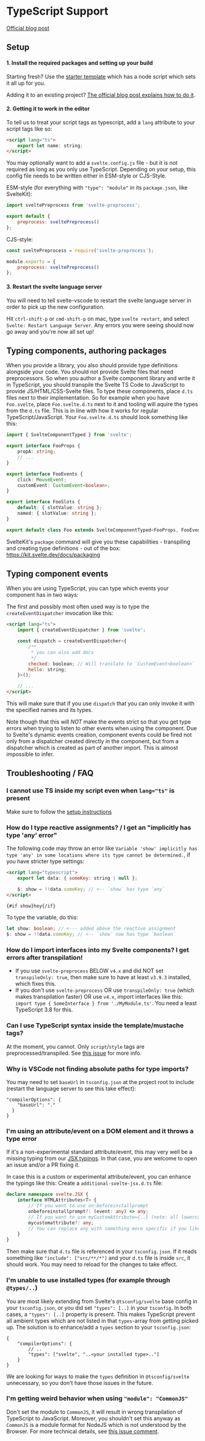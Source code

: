 # TypeScript Support

[Official blog post](https://svelte.dev/blog/svelte-and-typescript)

## Setup

#### 1. Install the required packages and setting up your build

Starting fresh? Use the [starter template](https://github.com/sveltejs/template) which has a node script which sets it all up for you.

Adding it to an existing project? [The official blog post explains how to do it](https://svelte.dev/blog/svelte-and-typescript#Adding_TypeScript_to_an_existing_project).

#### 2. Getting it to work in the editor

To tell us to treat your script tags as typescript, add a `lang` attribute to your script tags like so:

```html
<script lang="ts">
    export let name: string;
</script>
```

You may optionally want to add a `svelte.config.js` file - but it is not required as long as you only use TypeScript. Depending on your setup, this config file needs to be written either in ESM-style or CJS-Style.

ESM-style (for everything with `"type": "module"` in its `package.json`, like SvelteKit):

```js
import sveltePreprocess from 'svelte-preprocess';

export default {
    preprocess: sveltePreprocess()
};
```

CJS-style:

```js
const sveltePreprocess = require('svelte-preprocess');

module.exports = {
    preprocess: sveltePreprocess()
};
```

#### 3. Restart the svelte language server

You will need to tell svelte-vscode to restart the svelte language server in order to pick up the new configuration.

Hit `ctrl-shift-p` or `cmd-shift-p` on mac, type `svelte restart`, and select `Svelte: Restart Language Server`. Any errors you were seeing should now go away and you're now all set up!

## Typing components, authoring packages

When you provide a library, you also should provide type definitions alongside your code. You should not provide Svelte files that need preprocessors. So when you author a Svelte component library and write it in TypeScript, you should transpile the Svelte TS Code to JavaScript to provide JS/HTML/CSS-Svelte files. To type these components, place `d.ts` files next to their implementation. So for example when you have `Foo.svelte`, place `Foo.svelte.d.ts` next to it and tooling will aquire the types from the `d.ts` file. This is in line with how it works for regular TypeScript/JavaScript. Your `Foo.svelte.d.ts` should look something like this:

```typescript
import { SvelteComponentTyped } from 'svelte';

export interface FooProps {
    propA: string;
    // ...
}

export interface FooEvents {
    click: MouseEvent;
    customEvent: CustomEvent<boolean>;
}

export interface FooSlots {
    default: { slotValue: string };
    named: { slotValue: string };
}

export default class Foo extends SvelteComponentTyped<FooProps, FooEvents, FooSlots> {}
```

SvelteKit's `package` command will give you these capabilities - transpiling and creating type definitions - out of the box: https://kit.svelte.dev/docs/packaging

## Typing component events

When you are using TypeScript, you can type which events your component has in two ways:

The first and possibly most often used way is to type the `createEventDispatcher` invocation like this:

```html
<script lang="ts">
    import { createEventDispatcher } from 'svelte';

    const dispatch = createEventDispatcher<{
        /**
         * you can also add docs
         */
        checked: boolean; // Will translate to `CustomEvent<boolean>`
        hello: string;
    }>();

    // ...
</script>
```

This will make sure that if you use `dispatch` that you can only invoke it with the specified names and its types.

Note though that this will _NOT_ make the events strict so that you get type errors when trying to listen to other events when using the component. Due to Svelte's dynamic events creation, component events could be fired not only from a dispatcher created directly in the component, but from a dispatcher which is created as part of another import. This is almost impossible to infer.

## Troubleshooting / FAQ

### I cannot use TS inside my script even when `lang="ts"` is present

Make sure to follow the [setup instructions](/packages/svelte-vscode#setup)

### How do I type reactive assignments? / I get an "implicitly has type 'any' error"

The following code may throw an error like `Variable 'show' implicitly has type 'any' in some locations where its type cannot be determined.`, if you have stricter type settings:

```html
<script lang="typescript">
    export let data: { someKey: string | null };

    $: show = !!data.someKey; // <-- `show` has type `any`
</script>

{#if show}hey{/if}
```

To type the variable, do this:

```ts
let show: boolean; // <--- added above the reactive assignment
$: show = !!data.someKey; // <-- `show` now has type `boolean`
```

### How do I import interfaces into my Svelte components? I get errors after transpilation!

-   If you use `svelte-preprocess` BELOW `v4.x` and did NOT set `transpileOnly: true`, then make sure to have at least `v3.9.3` installed, which fixes this.
-   If you don't use `svelte-preprocess` OR use `transpileOnly: true` (which makes transpilation faster) OR use `v4.x`, import interfaces like this: `import type { SomeInterface } from './MyModule.ts'`. You need a least TypeScript 3.8 for this.

### Can I use TypeScript syntax inside the template/mustache tags?

At the moment, you cannot. Only `script`/`style` tags are preprocessed/transpiled. See [this issue](https://github.com/sveltejs/svelte/issues/4701) for more info.

### Why is VSCode not finding absolute paths for type imports?

You may need to set `baseUrl` in `tsconfig.json` at the project root to include (restart the language server to see this take effect):

```
"compilerOptions": {
    "baseUrl": "."
  }
}
```

### I'm using an attribute/event on a DOM element and it throws a type error

If it's a non-experimental standard attribute/event, this may very well be a missing typing from our [JSX typings](https://github.com/sveltejs/language-tools/blob/master/packages/svelte2tsx/svelte-jsx.d.ts). In that case, you are welcome to open an issue and/or a PR fixing it.

In case this is a custom or experimental attribute/event, you can enhance the typings like this:
Create a `additional-svelte-jsx.d.ts` file:

```ts
declare namespace svelte.JSX {
    interface HTMLAttributes<T> {
        // If you want to use on:beforeinstallprompt
        onbeforeinstallprompt?: (event: any) => any;
        // If you want to use myCustomAttribute={..} (note: all lowercase)
        mycustomattribute?: any;
        // You can replace any with something more specific if you like
    }
}
```

Then make sure that `d.ts` file is referenced in your `tsconfig.json`. If it reads something like `"include": ["src/**/*"]` and your `d.ts` file is inside `src`, it should work. You may need to reload for the changes to take effect.

### I'm unable to use installed types (for example through `@types/..`)

You are most likely extending from Svelte's `@tsconfig/svelte` base config in your `tsconfig.json`, or you did set `"types": [..]` in your `tsconfig`. In both cases, a `"types": [..]` property is present. This makes TypeScript prevent all ambient types which are not listed in that `types`-array from getting picked up. The solution is to enhance/add a `types` section to your `tsconfig.json`:

```
{
    "compilerOptions": {
        // ..
        "types": ["svelte", "..<your installed type>.."]
    }
}
```

We are looking for ways to make the `types` definition in `@tsconfig/svelte` unnecessary, so you don't have those issues in the future.

### I'm getting weird behavior when using `"module": "CommonJS"`

Don't set the module to `CommonJS`, it will result in wrong transpilation of TypeScript to JavaScript. Moreover, you shouldn't set this anyway as `CommonJS` is a module format for NodeJS which is not understood by the Browser. For more technical details, see [this issue comment](https://github.com/sveltejs/language-tools/issues/826#issuecomment-782858437).
